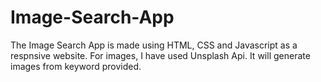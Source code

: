 # Image-Search-App
The Image Search App is made using HTML, CSS and Javascript as a respnsive website. For images, I have used Unsplash Api. It will generate images from keyword provided.
